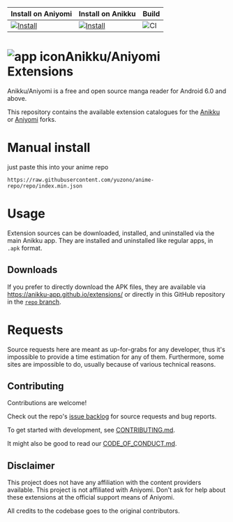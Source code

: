 | Install on Aniyomi | Install on Anikku | Build  |
|--------------------|-------------------|--------|
| [![Install](https://img.shields.io/badge/Click%20here%20to%20install%20this%20repo-blue&style=flat)](https://intradeus.github.io/http-protocol-redirector/?r=aniyomi://add-repo?url=https://raw.githubusercontent.com/yuzono/anime-repo/repo/index.min.json) | [![Install](https://img.shields.io/badge/Click%20here%20to%20install%20repo-gray?style=flat&labelColor=red)](https://intradeus.github.io/http-protocol-redirector/?r=anikku://add-repo?url=https://raw.githubusercontent.com/yuzono/anime-repo/repo/index.min.json) | ![CI](https://github.com/yuzono/aniyomi-extensions/actions/workflows/build_push.yml/badge.svg) |


# ![app icon](./.github/readme-images/app-icon.png)Anikku/Aniyomi Extensions
Anikku/Aniyomi is a free and open source manga reader for Android 6.0 and above.

This repository contains the available extension catalogues for the [Anikku](https://github.com/komikku-app/anikku) or [Aniyomi](https://github.com/aniyomiorg/aniyomi) forks.

# Manual install
just paste this into your anime repo
```
https://raw.githubusercontent.com/yuzono/anime-repo/repo/index.min.json
```

# Usage

Extension sources can be downloaded, installed, and uninstalled via the main Anikku app. They are installed and uninstalled like regular apps, in `.apk` format.

## Downloads

If you prefer to directly download the APK files, they are available via https://anikku-app.github.io/extensions/ or directly in this GitHub repository in the [`repo` branch](https://github.com/yuzono/anime-repo/tree/repo/apk).

# Requests

Source requests here are meant as up-for-grabs for any developer, thus it's impossible to provide a time estimation for any of them. Furthermore, some sites are impossible to do, usually because of various technical reasons.

## Contributing

Contributions are welcome!

Check out the repo's [issue backlog](https://github.com/yuzono/aniyomi-extensions/issues) for source requests and bug reports.

To get started with development, see [CONTRIBUTING.md](./CONTRIBUTING.md).

It might also be good to read our [CODE_OF_CONDUCT.md](./CODE_OF_CONDUCT.md).

## Disclaimer

This project does not have any affiliation with the content providers available.
This project is not affiliated with Aniyomi.
Don't ask for help about these extensions at the official support means of Aniyomi.

All credits to the codebase goes to the original contributors.
